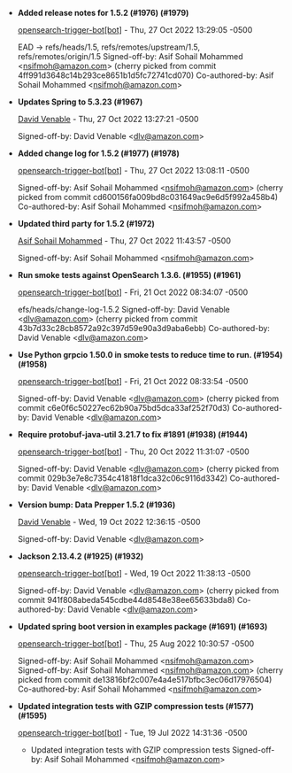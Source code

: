 
* __Added release notes for 1.5.2 (#1976) (#1979)__

    [opensearch-trigger-bot[bot]](mailto:98922864+opensearch-trigger-bot[bot]@users.noreply.github.com) - Thu, 27 Oct 2022 13:29:05 -0500
    
    EAD -&gt; refs/heads/1.5, refs/remotes/upstream/1.5, refs/remotes/origin/1.5
    Signed-off-by: Asif Sohail Mohammed &lt;nsifmoh@amazon.com&gt;
    (cherry picked from commit 4ff991d3648c14b293ce8651b1d5fc72741cd070)
     Co-authored-by: Asif Sohail Mohammed &lt;nsifmoh@amazon.com&gt;

* __Updates Spring to 5.3.23 (#1967)__

    [David Venable](mailto:dlv@amazon.com) - Thu, 27 Oct 2022 13:27:21 -0500
    
    
    Signed-off-by: David Venable &lt;dlv@amazon.com&gt;

* __Added change log for 1.5.2 (#1977) (#1978)__

    [opensearch-trigger-bot[bot]](mailto:98922864+opensearch-trigger-bot[bot]@users.noreply.github.com) - Thu, 27 Oct 2022 13:08:11 -0500
    
    
    Signed-off-by: Asif Sohail Mohammed &lt;nsifmoh@amazon.com&gt;
    (cherry picked from commit cd600156fa009bd8c031649ac9e6d5f992a458b4)
     Co-authored-by: Asif Sohail Mohammed &lt;nsifmoh@amazon.com&gt;

* __Updated third party for 1.5.2 (#1972)__

    [Asif Sohail Mohammed](mailto:nsifmoh@amazon.com) - Thu, 27 Oct 2022 11:43:57 -0500
    
    
    Signed-off-by: Asif Sohail Mohammed &lt;nsifmoh@amazon.com&gt;

* __Run smoke tests against OpenSearch 1.3.6. (#1955) (#1961)__

    [opensearch-trigger-bot[bot]](mailto:98922864+opensearch-trigger-bot[bot]@users.noreply.github.com) - Fri, 21 Oct 2022 08:34:07 -0500
    
    efs/heads/change-log-1.5.2
    Signed-off-by: David Venable &lt;dlv@amazon.com&gt;
    (cherry picked from commit 43b7d33c28cb8572a92c397d59e90a3d9aba6ebb)
     Co-authored-by: David Venable &lt;dlv@amazon.com&gt;

* __Use Python grpcio 1.50.0 in smoke tests to reduce time to run. (#1954) (#1958)__

    [opensearch-trigger-bot[bot]](mailto:98922864+opensearch-trigger-bot[bot]@users.noreply.github.com) - Fri, 21 Oct 2022 08:33:54 -0500
    
    
    Signed-off-by: David Venable &lt;dlv@amazon.com&gt;
    (cherry picked from commit c6e0f6c50227ec62b90a75bd5dca33af252f70d3)
     Co-authored-by: David Venable &lt;dlv@amazon.com&gt;

* __Require protobuf-java-util 3.21.7 to fix #1891 (#1938) (#1944)__

    [opensearch-trigger-bot[bot]](mailto:98922864+opensearch-trigger-bot[bot]@users.noreply.github.com) - Thu, 20 Oct 2022 11:31:07 -0500
    
    
    Signed-off-by: David Venable &lt;dlv@amazon.com&gt;
    (cherry picked from commit 029b3e7e8c7354c41818f1dca32c06c9116d3342)
     Co-authored-by: David Venable &lt;dlv@amazon.com&gt;

* __Version bump: Data Prepper 1.5.2 (#1936)__

    [David Venable](mailto:dlv@amazon.com) - Wed, 19 Oct 2022 12:36:15 -0500
    
    
    Signed-off-by: David Venable &lt;dlv@amazon.com&gt;

* __Jackson 2.13.4.2 (#1925) (#1932)__

    [opensearch-trigger-bot[bot]](mailto:98922864+opensearch-trigger-bot[bot]@users.noreply.github.com) - Wed, 19 Oct 2022 11:38:13 -0500
    
    
    Signed-off-by: David Venable &lt;dlv@amazon.com&gt;
    (cherry picked from commit 941f808abeda545cdbe44d8548e38ee65633bda8)
     Co-authored-by: David Venable &lt;dlv@amazon.com&gt;

* __Updated spring boot version in examples package (#1691) (#1693)__

    [opensearch-trigger-bot[bot]](mailto:98922864+opensearch-trigger-bot[bot]@users.noreply.github.com) - Thu, 25 Aug 2022 10:30:57 -0500
    
    
    Signed-off-by: Asif Sohail Mohammed &lt;nsifmoh@amazon.com&gt;
     Signed-off-by: Asif Sohail Mohammed &lt;nsifmoh@amazon.com&gt;
    (cherry picked from commit de13816bf2c007e4a4e517bfbc3ec06d17976504)
     Co-authored-by: Asif Sohail Mohammed &lt;nsifmoh@amazon.com&gt;

* __Updated integration tests with GZIP compression tests (#1577) (#1595)__

    [opensearch-trigger-bot[bot]](mailto:98922864+opensearch-trigger-bot[bot]@users.noreply.github.com) - Tue, 19 Jul 2022 14:31:36 -0500
    
    
    * Updated integration tests with GZIP compression tests
     Signed-off-by: Asif Sohail Mohammed &lt;nsifmoh@amazon.com&gt;


